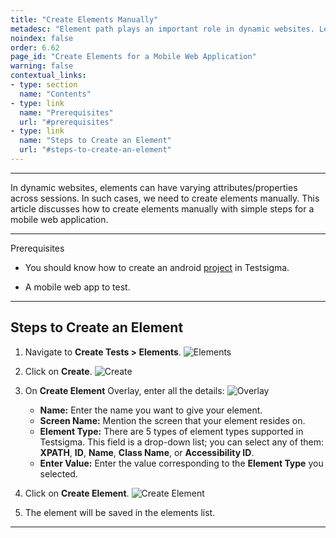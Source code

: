 ```yaml
---
title: "Create Elements Manually"
metadesc: "Element path plays an important role in dynamic websites. Learn how to create elements manually for a Mobile Web Application project in Testsigma."
noindex: false
order: 6.62
page_id: "Create Elements for a Mobile Web Application"
warning: false
contextual_links:
- type: section
  name: "Contents"
- type: link
  name: "Prerequisites"
  url: "#prerequisites"
- type: link
  name: "Steps to Create an Element"
  url: "#steps-to-create-an-element"
---
```


---


In dynamic websites, elements can have varying attributes/properties across sessions. In such cases, we need to create elements manually. This article discusses how to create elements manually with simple steps for a mobile web application.


---


<p id="prerequisites">Prerequisites</p>

- You should know how to create an android [project](https://testsigma.com/docs/projects/overview/) in Testsigma.

- A mobile web app to test.

---

## **Steps to Create an Element**

1. Navigate to **Create Tests > Elements**.
![Elements](https://s3.amazonaws.com/static-docs.testsigma.com/new_images/projects/applications/mwaecnavel.png)


2. Click on **Create**.
![Create](https://s3.amazonaws.com/static-docs.testsigma.com/new_images/projects/applications/mwaeccocre.png)


3. On **Create Element** Overlay, enter all the details:
![Overlay](https://s3.amazonaws.com/static-docs.testsigma.com/new_images/projects/applications/mwaecdetails.png)
    - **Name:** Enter the name you want to give your element.
    - **Screen Name:** Mention the screen that your element resides on.
    - **Element Type:** There are 5 types of element types supported in Testsigma. This field is a drop-down list; you can select any of them: **XPATH**, **ID**, **Name**, **Class Name**, or **Accessibility ID**.
    - **Enter Value:** Enter the value corresponding to the **Element Type** you selected.


4. Click on **Create Element**. 
![Create Element](https://s3.amazonaws.com/static-docs.testsigma.com/new_images/projects/applications/mwacreateelm.png)


5. The element will be saved in the elements list. 


---